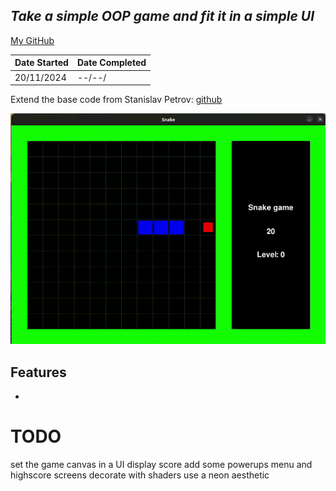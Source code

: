 ## _Take a simple OOP game and fit it in a simple UI_
[My GitHub](https://github.com/andrew-data-git)


| Date Started | Date Completed |
| ------ | ------ |
| 20/11/2024 | --/--/ |

Extend the base code from Stanislav Petrov: [github](https://github.com/StanislavPetrovV)

![](https://github.com/andrew-data-git/snake/blob/main/demo.gif)

## Features

- 

# TODO

set the game canvas in a UI
display score
add some powerups
menu and highscore screens
decorate with shaders
use a neon aesthetic
